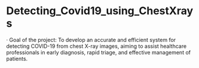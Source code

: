 # Detecting_Covid19_using_ChestXrays
·	Goal of the project: To develop an accurate and efficient system for detecting COVID-19 from chest X-ray images, aiming to assist healthcare professionals in early diagnosis, rapid triage, and effective management of patients. 
